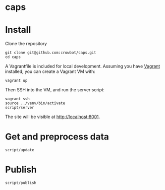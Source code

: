 # caps

# Install

Clone the repository

```
git clone git@github.com:crowbot/caps.git
cd caps
```

A Vagrantfile is included for local development. Assuming you have [Vagrant](https://www.vagrantup.com/) installed, you can create a Vagrant VM with:

```
vagrant up
```

Then SSH into the VM, and run the server script:

```
vagrant ssh
source ../venv/bin/activate
script/server
```

The site will be visible at <http://localhost:8001>.

# Get and preprocess data

```
script/update
```

# Publish

```
script/publish
